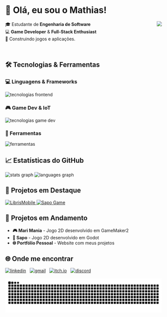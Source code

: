 # 👋 Olá, eu sou o Mathias!

<img align="right" height="155" src="https://i.imgflip.com/65efzo.gif" />

🎓 Estudante de **Engenharia de Software**  
💻 **Game Developer** & **Full-Stack Enthusiast**  
🚀 Construindo jogos e aplicações. 



<br>

## 🛠️ Tecnologias & Ferramentas

### 💻 Linguagens & Frameworks
<div align="left">
  <img src="https://skillicons.dev/icons?i=js,ts,py,kotlin,react,html,css" height="30" alt="tecnologias frontend" />
</div>

### 🎮 Game Dev & IoT
<div align="left">
  <img src="https://skillicons.dev/icons?i=godot,gamemakerstudio,arduino" height="30" alt="tecnologias game dev" />
</div>

### 🔧 Ferramentas
<div align="left">
  <img src="https://skillicons.dev/icons?i=github,vscode" height="30" alt="ferramentas" />
</div>

## 📈 Estatísticas do GitHub

<div align="left">
  <img src="https://github-readme-stats.vercel.app/api?username=MathiasTAR&hide_title=false&hide_rank=true&show_icons=true&include_all_commits=true&count_private=true&disable_animations=false&theme=dracula&locale=pt-br&hide_border=false" height="155" alt="stats graph"  />
  <img src="https://github-readme-stats.vercel.app/api/top-langs?username=MathiasTAR&locale=pt-br&hide_title=false&layout=compact&card_width=320&langs_count=6&theme=dracula&hide_border=false" height="150" alt="languages graph"  />
</div>

## 🌟 Projetos em Destaque

<div align="left">
  <a href="https://github.com/MathiasTAR/LibrisMobile">
    <img src="https://github-readme-stats.vercel.app/api/pin/?username=MathiasTAR&repo=LibrisMobile&theme=dracula" height="120" alt="LibrisMobile" />
  </a>
  <a href="https://github.com/MathiasTAR/sapo">
    <img src="https://github-readme-stats.vercel.app/api/pin/?username=MathiasTAR&repo=sapo&theme=dracula" height="120" alt="Sapo Game" />
  </a>
</div>

## 🚧 Projetos em Andamento

- **🎮 Mari Mania** - Jogo 2D desenvolvido em GameMaker2
- **🐸 Sapo** - Jogo 2D desenvolvido em Godot  
- **🌐 Portfólio Pessoal** - Website com meus projetos


## 🌐 Onde me encontrar

<div align="left">
<a href="https://www.linkedin.com/in/mathias-estudande/" target="_blank"><img src="https://img.shields.io/badge/LinkedIn-0077B5?style=for-the-badge&logo=linkedin&logoColor=white" height="35" alt="linkedin"/></a><img width="12" /><a href="mailto:mathiasaraujo508@gmail.com" target="_blank"><img src="https://img.shields.io/badge/Gmail-D14836?style=for-the-badge&logo=gmail&logoColor=white" height="35" alt="gmail"/></a><img width="12" /><a href="https://mathias171.itch.io/" target="_blank"><img src="https://img.shields.io/badge/Itch.io-FA5C5C?style=for-the-badge&logo=itch.io&logoColor=white" height="35" alt="itch.io"/></a><img width="12" /><a href="https://discord.com/users/mathias171" target="_blank"><img src="https://img.shields.io/badge/Discord-5865F2?style=for-the-badge&logo=discord&logoColor=white" height="35" alt="discord"/></a>
</div>

<br>

<img src="https://raw.githubusercontent.com/MathiasTAR/MathiasTAR/output/snake.svg" alt="Snake animation" />
